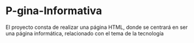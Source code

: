 # P-gina-Informativa
El proyecto consta de realizar una página HTML, donde se centrará en ser una página informática, relacionado con el tema de la tecnología

